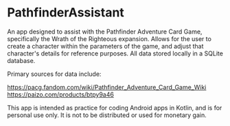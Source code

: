 # PathfinderAssistant
An app designed to assist with the Pathfinder Adventure Card Game, specifically the Wrath of the Righteous expansion.
Allows for the user to create a character within the parameters of the game, and adjust that character's details for reference purposes.
All data stored locally in a SQLite database.

Primary sources for data include: 

https://pacg.fandom.com/wiki/Pathfinder_Adventure_Card_Game_Wiki
https://paizo.com/products/btpy9a46

This app is intended as practice for coding Android apps in Kotlin, and is for personal use only.
It is not to be distributed or used for monetary gain.
